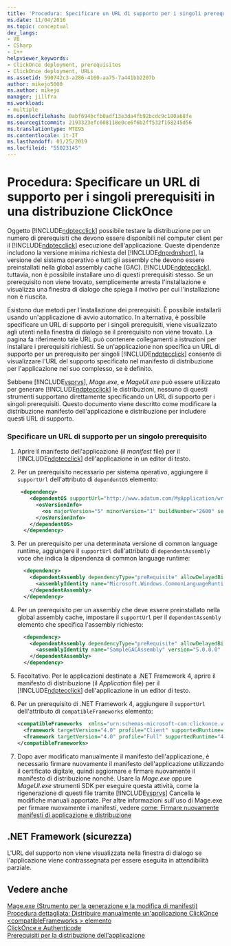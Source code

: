```yaml
---
title: 'Procedura: Specificare un URL di supporto per i singoli prerequisiti in una distribuzione ClickOnce | Microsoft Docs'
ms.date: 11/04/2016
ms.topic: conceptual
dev_langs:
- VB
- CSharp
- C++
helpviewer_keywords:
- ClickOnce deployment, prerequisites
- ClickOnce deployment, URLs
ms.assetid: 590742c3-a286-4160-aa75-7a441bb2207b
author: mikejo5000
ms.author: mikejo
manager: jillfra
ms.workload:
- multiple
ms.openlocfilehash: 0abf694bcfb0adf13e3da4fb92bcdc9c180a68fe
ms.sourcegitcommit: 2193323efc608118e0ce6f6b2ff532f158245d56
ms.translationtype: MTE95
ms.contentlocale: it-IT
ms.lasthandoff: 01/25/2019
ms.locfileid: "55023145"
---
```

# <a name="how-to-specify-a-support-url-for-individual-prerequisites-in-a-clickonce-deployment"></a>Procedura: Specificare un URL di supporto per i singoli prerequisiti in una distribuzione ClickOnce
Oggetto [!INCLUDE[ndptecclick](../deployment/includes/ndptecclick_md.md)] possibile testare la distribuzione per un numero di prerequisiti che devono essere disponibili nel computer client per il [!INCLUDE[ndptecclick](../deployment/includes/ndptecclick_md.md)] esecuzione dell'applicazione. Queste dipendenze includono la versione minima richiesta del [!INCLUDE[dnprdnshort](../code-quality/includes/dnprdnshort_md.md)], la versione del sistema operativo e tutti gli assembly che devono essere preinstallati nella global assembly cache (GAC). [!INCLUDE[ndptecclick](../deployment/includes/ndptecclick_md.md)], tuttavia, non è possibile installare uno di questi prerequisiti stesso. Se un prerequisito non viene trovato, semplicemente arresta l'installazione e visualizza una finestra di dialogo che spiega il motivo per cui l'installazione non è riuscita.  
  
 Esistono due metodi per l'installazione dei prerequisiti. È possibile installarli usando un'applicazione di avvio automatico. In alternativa, è possibile specificare un URL di supporto per i singoli prerequisiti, viene visualizzato agli utenti nella finestra di dialogo se il prerequisito non viene trovato. La pagina fa riferimento tale URL può contenere collegamenti a istruzioni per installare i prerequisiti richiesti. Se un'applicazione non specifica un URL di supporto per un prerequisito per singoli [!INCLUDE[ndptecclick](../deployment/includes/ndptecclick_md.md)] consente di visualizzare l'URL del supporto specificato nel manifesto di distribuzione per l'applicazione nel suo complesso, se è definito.  
  
 Sebbene [!INCLUDE[vsprvs](../code-quality/includes/vsprvs_md.md)], *Mage.exe*, e *MageUI.exe* può essere utilizzato per generare [!INCLUDE[ndptecclick](../deployment/includes/ndptecclick_md.md)] le distribuzioni, nessuno di questi strumenti supportano direttamente specificando un URL di supporto per i singoli prerequisiti. Questo documento viene descritto come modificare la distribuzione manifesto dell'applicazione e distribuzione per includere questi URL di supporto.  
  
### <a name="specify-a-support-url-for-an-individual-prerequisite"></a>Specificare un URL di supporto per un singolo prerequisito  
  
1. Aprire il manifesto dell'applicazione (il *manifest* file) per il [!INCLUDE[ndptecclick](../deployment/includes/ndptecclick_md.md)] dell'applicazione in un editor di testo.  
  
2. Per un prerequisito necessario per sistema operativo, aggiungere il `supportUrl` dell'attributo di `dependentOS` elemento:  
  
   ```xml  
    <dependency>  
       <dependentOS supportUrl="http://www.adatum.com/MyApplication/wrongOSFound.htm">  
         <osVersionInfo>  
           <os majorVersion="5" minorVersion="1" buildNumber="2600" servicePackMajor="0" servicePackMinor="0" />  
         </osVersionInfo>  
       </dependentOS>  
     </dependency>  
   ```  
  
3. Per un prerequisito per una determinata versione di common language runtime, aggiungere il `supportUrl` dell'attributo di `dependentAssembly` voce che indica la dipendenza di common language runtime:  
  
   ```xml  
     <dependency>  
       <dependentAssembly dependencyType="preRequisite" allowDelayedBinding="true" supportUrl=" http://www.adatum.com/MyApplication/wrongClrVersionFound.htm">  
         <assemblyIdentity name="Microsoft.Windows.CommonLanguageRuntime" version="4.0.30319.0" />  
       </dependentAssembly>  
     </dependency>  
   ```  
  
4. Per un prerequisito per un assembly che deve essere preinstallato nella global assembly cache, impostare il `supportUrl` per il `dependentAssembly` elemento che specifica l'assembly richiesto:  
  
   ```xml  
     <dependency>  
       <dependentAssembly dependencyType="preRequisite" allowDelayedBinding="true" supportUrl=" http://www.adatum.com/MyApplication/missingSampleGACAssembly.htm">  
         <assemblyIdentity name="SampleGACAssembly" version="5.0.0.0" publicKeyToken="04529dfb5da245c5" processorArchitecture="msil" language="neutral" />  
       </dependentAssembly>  
     </dependency>  
   ```  
  
5. Facoltativo. Per le applicazioni destinate a .NET Framework 4, aprire il manifesto di distribuzione (il *Application* file) per il [!INCLUDE[ndptecclick](../deployment/includes/ndptecclick_md.md)] dell'applicazione in un editor di testo.  
  
6. Per un prerequisito di .NET Framework 4, aggiungere il `supportUrl` dell'attributo di `compatibleFrameworks` elemento:  
  
   ```xml  
   <compatibleFrameworks  xmlns="urn:schemas-microsoft-com:clickonce.v2" supportUrl="http://adatum.com/MyApplication/CompatibleFrameworks.htm">  
     <framework targetVersion="4.0" profile="Client" supportedRuntime="4.0.30319" />  
     <framework targetVersion="4.0" profile="Full" supportedRuntime="4.0.30319" />  
   </compatibleFrameworks>  
   ```  
  
7. Dopo aver modificato manualmente il manifesto dell'applicazione, è necessario firmare nuovamente il manifesto dell'applicazione utilizzando il certificato digitale, quindi aggiornare e firmare nuovamente il manifesto di distribuzione nonché. Usare la *Mage.exe* oppure *MageUI.exe* strumenti SDK per eseguire questa attività, come la rigenerazione di questi file tramite [!INCLUDE[vsprvs](../code-quality/includes/vsprvs_md.md)] Cancella le modifiche manuali apportate. Per altre informazioni sull'uso di Mage.exe per firmare nuovamente i manifesti, vedere [come: Firmare nuovamente manifesti di applicazione e distribuzione](../deployment/how-to-re-sign-application-and-deployment-manifests.md)  
  
## <a name="net-framework-security"></a>.NET Framework (sicurezza)  
 L'URL del supporto non viene visualizzata nella finestra di dialogo se l'applicazione viene contrassegnata per essere eseguita in attendibilità parziale.  
  
## <a name="see-also"></a>Vedere anche  
 [Mage.exe (Strumento per la generazione e la modifica di manifesti)](/dotnet/framework/tools/mage-exe-manifest-generation-and-editing-tool)   
 [Procedura dettagliata: Distribuire manualmente un'applicazione ClickOnce](../deployment/walkthrough-manually-deploying-a-clickonce-application.md)   
 [\<compatibleFrameworks > elemento](../deployment/compatibleframeworks-element-clickonce-deployment.md)   
 [ClickOnce e Authenticode](../deployment/clickonce-and-authenticode.md)   
 [Prerequisiti per la distribuzione dell'applicazione](../deployment/application-deployment-prerequisites.md)